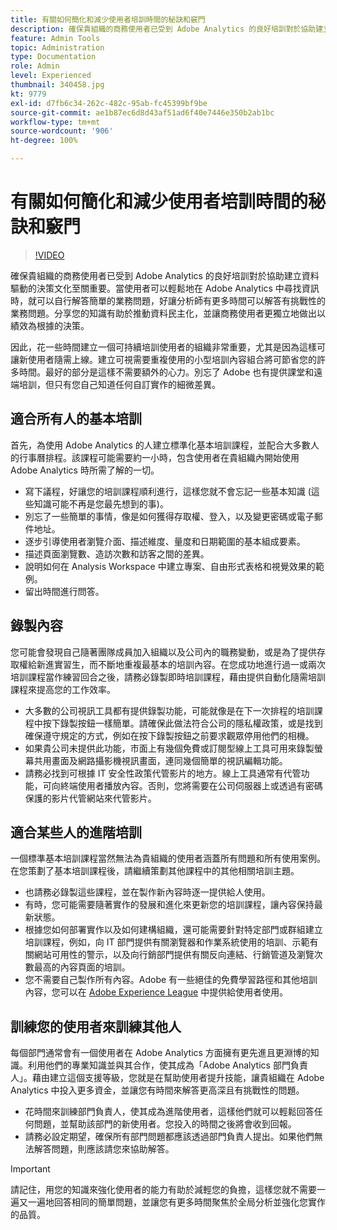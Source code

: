 ```yaml
---
title: 有關如何簡化和減少使用者培訓時間的秘訣和竅門
description: 確保貴組織的商務使用者已受到 Adobe Analytics 的良好培訓對於協助建立資料驅動的決策文化至關重要。當使用者可以輕鬆地在 Adobe Analytics 中尋找資訊時，就可以自行解答簡單的業務問題，好讓分析師有更多時間可以解答有挑戰性的業務問題。分享您的知識有助於推動資料民主化，並讓商務使用者更獨立地做出以績效為根據的決策。
feature: Admin Tools
topic: Administration
type: Documentation
role: Admin
level: Experienced
thumbnail: 340458.jpg
kt: 9779
exl-id: d7fb6c34-262c-482c-95ab-fc45399bf9be
source-git-commit: ae1b87ec6d8d43af51ad6f40e7446e350b2ab1bc
workflow-type: tm+mt
source-wordcount: '906'
ht-degree: 100%

---
```


# 有關如何簡化和減少使用者培訓時間的秘訣和竅門

>[!VIDEO](https://video.tv.adobe.com/v/340458/?quality=12&learn=on)

確保貴組織的商務使用者已受到 Adobe Analytics 的良好培訓對於協助建立資料驅動的決策文化至關重要。當使用者可以輕鬆地在 Adobe Analytics 中尋找資訊時，就可以自行解答簡單的業務問題，好讓分析師有更多時間可以解答有挑戰性的業務問題。分享您的知識有助於推動資料民主化，並讓商務使用者更獨立地做出以績效為根據的決策。

因此，花一些時間建立一個可持續培訓使用者的組織非常重要，尤其是因為這樣可讓新使用者隨需上線。建立可視需要重複使用的小型培訓內容組合將可節省您的許多時間。最好的部分是這樣不需要額外的心力。別忘了 Adobe 也有提供課堂和遠端培訓，但只有您自己知道任何自訂實作的細微差異。


## 適合所有人的基本培訓

首先，為使用 Adobe Analytics 的人建立標準化基本培訓課程，並配合大多數人的行事曆排程。該課程可能需要約一小時，包含使用者在貴組織內開始使用 Adobe Analytics 時所需了解的一切。

* 寫下議程，好讓您的培訓課程順利進行，這樣您就不會忘記一些基本知識 (這些知識可能不再是您最先想到的事)。
* 別忘了一些簡單的事情，像是如何獲得存取權、登入，以及變更密碼或電子郵件地址。
* 逐步引導使用者瀏覽介面、描述維度、量度和日期範圍的基本組成要素。
* 描述頁面瀏覽數、造訪次數和訪客之間的差異。
* 說明如何在 Analysis Workspace 中建立專案、自由形式表格和視覺效果的範例。
* 留出時間進行問答。

## 錄製內容

您可能會發現自己隨著團隊成員加入組織以及公司內的職務變動，或是為了提供存取權給新進實習生，而不斷地重複最基本的培訓內容。在您成功地進行過一或兩次培訓課程當作練習回合之後，請務必錄製即時培訓課程，藉由提供自動化隨需培訓課程來提高您的工作效率。

* 大多數的公司視訊工具都有提供錄製功能，可能就像是在下一次排程的培訓課程中按下錄製按鈕一樣簡單。請確保此做法符合公司的隱私權政策，或是找到確保遵守規定的方式，例如在按下錄製按鈕之前要求觀眾停用他們的相機。
* 如果貴公司未提供此功能，市面上有幾個免費或訂閱型線上工具可用來錄製螢幕共用畫面及網路攝影機視訊畫面，連同幾個簡單的視訊編輯功能。
* 請務必找到可根據 IT 安全性政策代管影片的地方。線上工具通常有代管功能，可向終端使用者播放內容。否則，您將需要在公司伺服器上或透過有密碼保護的影片代管網站來代管影片。

## 適合某些人的進階培訓

一個標準基本培訓課程當然無法為貴組織的使用者涵蓋所有問題和所有使用案例。在您策劃了基本培訓課程後，請繼續策劃其他課程中的其他相關培訓主題。

* 也請務必錄製這些課程，並在製作新內容時逐一提供給人使用。
* 有時，您可能需要隨著實作的發展和進化來更新您的培訓課程，讓內容保持最新狀態。
* 根據您如何部署實作以及如何建構組織，還可能需要針對特定部門或群組建立培訓課程，例如，向 IT 部門提供有關瀏覽器和作業系統使用的培訓、示範有關網站可用性的警示，以及向行銷部門提供有關反向連結、行銷管道及瀏覽次數最高的內容頁面的培訓。
* 您不需要自己製作所有內容。Adobe 有一些絕佳的免費學習路徑和其他培訓內容，您可以在 [Adobe Experience League](https://experienceleague.adobe.com/docs/analytics.html?lang=zh-Hant) 中提供給使用者使用。



## 訓練您的使用者來訓練其他人

每個部門通常會有一個使用者在 Adobe Analytics 方面擁有更先進且更淵博的知識。利用他們的專業知識並與其合作，使其成為「Adobe Analytics 部門負責人」。藉由建立這個支援等級，您就是在幫助使用者提升技能，讓貴組織在 Adobe Analytics 中投入更多資金，並讓您有時間來解答更高深且有挑戰性的問題。

* 花時間來訓練部門負責人，使其成為進階使用者，這樣他們就可以輕鬆回答任何問題，並幫助該部門的新使用者。您投入的時間之後將會收到回報。
* 請務必設定期望，確保所有部門問題都應該透過部門負責人提出。如果他們無法解答問題，則應該請您來協助解答。

>[!IMPORTANT]
>
>請記住，用您的知識來強化使用者的能力有助於減輕您的負擔，這樣您就不需要一遍又一遍地回答相同的簡單問題，並讓您有更多時間聚焦於全局分析並強化您實作的品質。

